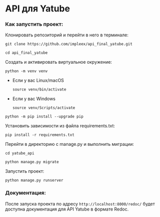 # API для Yatube

### Как запустить проект:

Клонировать репозиторий и перейти в него в терминале:

```
git clone https://github.com/impleex/api_final_yatube.git
```

```
cd api_final_yatube
```

Cоздать и активировать виртуальное окружение:

```
python -m venv venv
```

* Если у вас Linux/macOS

    ```
    source venv/bin/activate
    ```

* Если у вас Windows

    ```
    source venv/Scripts/activate
    ```

```
python -m pip install --upgrade pip
```

Установить зависимости из файла requirements.txt:

```
pip install -r requirements.txt
```

Перейти в директорию с manage.py и выполнить миграции:

```
cd yatube_api
```

```
python manage.py migrate
```

Запустить проект:

```
python manage.py runserver
```

### Документация:

После запуска проекта по адресу `http://localhost:8000/redoc/` будет доступна документация для API Yatube в формате Redoc.

